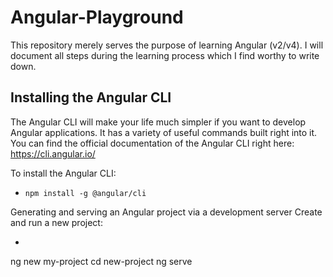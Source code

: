 # Angular-Playground

This repository merely serves the purpose of learning Angular (v2/v4). I will document all steps during the learning process which I find worthy to write down.

## Installing the Angular CLI

The Angular CLI will make your life much simpler if you want to develop Angular applications. It has a variety of useful commands built right into it. You can find the official documentation of the Angular CLI right here: https://cli.angular.io/

To install the Angular CLI:
* ``` npm install -g @angular/cli  ```

Generating and serving an Angular project via a development server Create and run a new project:
* ```
ng new my-project
cd new-project
ng serve
```
